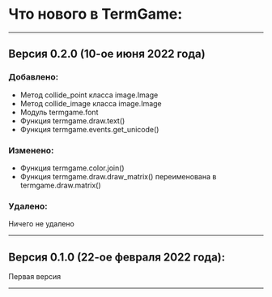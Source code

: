 # Что нового в TermGame:

---
## Версия 0.2.0 (10-ое июня 2022 года)
### Добавлено:
 + Метод collide_point класса image.Image
 + Метод collide_image класса image.Image
 + Модуль termgame.font
 + Функция termgame.draw.text()
 + Функция termgame.events.get_unicode()
### Изменено:
 + Функция termgame.color.join()
 + Функция termgame.draw.draw_matrix() переименована в termgame.draw.matrix()
### Удалено:
Ничего не удалено

---

## Версия 0.1.0 (22-ое февраля 2022 года):
Первая версия

---
